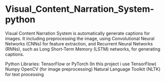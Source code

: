 # Visual_Content_Narration_System-python
Visual Content Narration System is automatically generate captions for images.
It including preprocessing the image, using Convolutional Neural Networks (CNNs) for feature extraction, and Recurrent Neural Networks (RNNs), such as Long Short-Term Memory (LSTM) networks, for generating captions. 

Python Libraries:
    TensorFlow or PyTorch (In this project i use TensorFlow)
    Numpy
    OpenCV (for image preprocessing)
    Natural Language Toolkit (NLTK) for text processing
